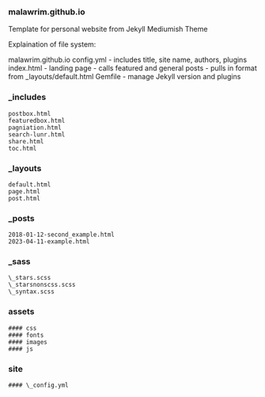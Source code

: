 ### malawrim.github.io
Template for personal website from Jekyll Mediumish Theme

Explaination of file system:

malawrim.github.io
  config.yml - includes title, site name, authors, plugins
  index.html - landing page - calls featured and general posts - pulls in format from \_layouts/default.html
  Gemfile - manage Jekyll version and plugins
  ### \_includes
    postbox.html
    featuredbox.html
    pagniation.html
    search-lunr.html
    share.html
    toc.html
  ### \_layouts
    default.html
    page.html
    post.html
  ### \_posts
    2018-01-12-second_example.html
    2023-04-11-example.html
  ### \_sass
    \_stars.scss
    \_starsnonscss.scss
    \_syntax.scss
  ### assets
    #### css
    #### fonts
    #### images
    #### js
  ### site
    #### \_config.yml
